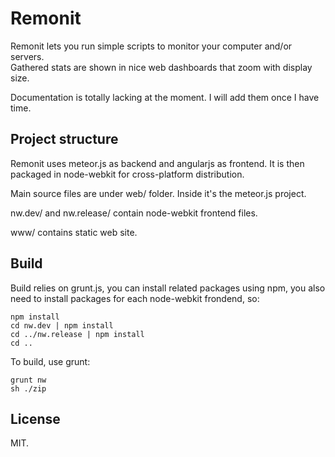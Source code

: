 # Remonit

Remonit lets you run simple scripts to monitor your computer and/or servers.  
Gathered stats are shown in nice web dashboards that zoom with display size. 

Documentation is totally lacking at the moment. I will add them once I have 
time.

## Project structure

Remonit uses meteor.js as backend and angularjs as frontend. It is then packaged 
in node-webkit for cross-platform distribution.

Main source files are under web/ folder. Inside it's the meteor.js project.

nw.dev/ and nw.release/ contain node-webkit frontend files.

www/ contains static web site.

## Build

Build relies on grunt.js, you can install related packages using npm, you also 
need to install packages for each node-webkit frondend, so:

    npm install
    cd nw.dev | npm install
    cd ../nw.release | npm install
    cd ..

To build, use grunt:

    grunt nw
    sh ./zip

## License

MIT.
